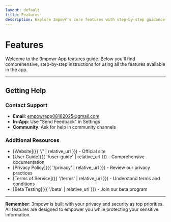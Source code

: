 ```yaml
---
layout: default
title: Features
description: Explore 3mpowr’s core features with step-by-step guidance to help you connect, advocate, and learn.
---
```


# Features

Welcome to the 3mpowr App features guide. Below you'll find comprehensive, step-by-step instructions for using all the features available in the app.

---

<!-- Content unchanged above ... -->

## Getting Help

### Contact Support
- **Email**: [empowrapp08162025@gmail.com](mailto:empowrapp08162025@gmail.com)
- **In-App**: Use "Send Feedback" in Settings
- **Community**: Ask for help in community channels

### Additional Resources
- [Website]({{ '/' | relative_url }}) - Official site
- [User Guide]({{ '/user-guide' | relative_url }}) - Comprehensive documentation
- [Privacy Policy]({{ '/privacy' | relative_url }}) - Review our privacy practices
- [Terms of Service]({{ '/terms' | relative_url }}) - Understand terms and conditions
- [Beta Testing]({{ '/beta' | relative_url }}) - Join our beta program

---

**Remember**: 3mpowr is built with your privacy and security as top priorities. All features are designed to empower you while protecting your sensitive information.
